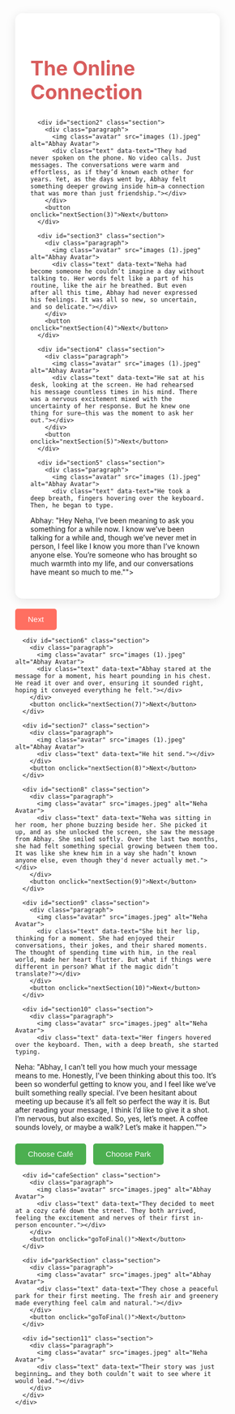 <!DOCTYPE html>
<html lang="en">
<head>
  <meta charset="UTF-8" />
  <meta name="viewport" content="width=device-width, initial-scale=1.0"/>
  <title>The Online Connection</title>
  <style>
    * {
      margin: 0;
      padding: 0;
      box-sizing: border-box;
    }

    body {
      font-family: 'Arial', sans-serif;
      background: linear-gradient(to bottom, #f8d7e1, #f1e3e0);
      color: #333;
      display: flex;
      justify-content: center;
      align-items: center;
      min-height: 100vh;
      padding: 20px;
      text-align: center;
    }

    .container {
      width: 100%;
      max-width: 800px;
      background-color: rgba(255, 255, 255, 0.9);
      border-radius: 15px;
      box-shadow: 0 4px 20px rgba(0, 0, 0, 0.1);
      padding: 30px;
    }

    h1 {
      font-size: 2.8em;
      color: #d85d5d;
      margin-bottom: 30px;
    }

    .section {
      display: none;
      font-size: 1.1em;
      line-height: 1.6;
      text-align: left;
    }

    .paragraph {
      margin: 10px 0;
      display: flex;
      align-items: flex-start;
    }

    .avatar {
      flex-shrink: 0;
      width: 50px;
      height: 50px;
      border-radius: 50%;
      margin-right: 10px;
    }

    .text {
      flex-grow: 1;
    }

    strong {
      color: #d85d5d;
    }

    button {
      background-color: #ff6f61;
      color: #fff;
      border: none;
      padding: 12px 25px;
      font-size: 1.1em;
      cursor: pointer;
      border-radius: 5px;
      margin-top: 20px;
      transition: background-color 0.3s;
    }

    button:hover {
      background-color: #e64a3f;
    }

    .choice-button {
      background-color: #4CAF50;
      padding: 12px 25px;
      font-size: 1.1em;
      border-radius: 5px;
      cursor: pointer;
      margin: 10px 10px 0 0;
    }

    @media (max-width: 600px) {
      h1 {
        font-size: 2em;
      }

      button {
        padding: 10px 20px;
        font-size: 1em;
      }

      .paragraph {
        flex-direction: column;
        align-items: center;
      }

      .text {
        text-align: center;
      }
    }
  </style>
</head>
<body>
  <div class="container">
    <h1>The Online Connection</h1>
    <div class="story">
      <!-- Sections -->
      <div id="section1" class="section">
        <div class="paragraph">
          <img class="avatar" src="images (1).jpeg" alt="Abhay Avatar">
          <div class="text" data-text="Abhay and Neha had never met in person. They were two strangers who, by a twist of fate, found each other on a social media platform. Their first conversation had been casual, just a simple &quot;Hi&quot; in a group chat that quickly turned into daily exchanges. Over the course of two months, their bond grew."></div>
        </div>
        <button onclick="nextSection(2)">Next</button>
      </div>

      <div id="section2" class="section">
        <div class="paragraph">
          <img class="avatar" src="images (1).jpeg" alt="Abhay Avatar">
          <div class="text" data-text="They had never spoken on the phone. No video calls. Just messages. The conversations were warm and effortless, as if they’d known each other for years. Yet, as the days went by, Abhay felt something deeper growing inside him—a connection that was more than just friendship."></div>
        </div>
        <button onclick="nextSection(3)">Next</button>
      </div>

      <div id="section3" class="section">
        <div class="paragraph">
          <img class="avatar" src="images (1).jpeg" alt="Abhay Avatar">
          <div class="text" data-text="Neha had become someone he couldn’t imagine a day without talking to. Her words felt like a part of his routine, like the air he breathed. But even after all this time, Abhay had never expressed his feelings. It was all so new, so uncertain, and so delicate."></div>
        </div>
        <button onclick="nextSection(4)">Next</button>
      </div>

      <div id="section4" class="section">
        <div class="paragraph">
          <img class="avatar" src="images (1).jpeg" alt="Abhay Avatar">
          <div class="text" data-text="He sat at his desk, looking at the screen. He had rehearsed his message countless times in his mind. There was a nervous excitement mixed with the uncertainty of her response. But he knew one thing for sure—this was the moment to ask her out."></div>
        </div>
        <button onclick="nextSection(5)">Next</button>
      </div>

      <div id="section5" class="section">
        <div class="paragraph">
          <img class="avatar" src="images (1).jpeg" alt="Abhay Avatar">
          <div class="text" data-text="He took a deep breath, fingers hovering over the keyboard. Then, he began to type.

Abhay: &quot;Hey Neha, I’ve been meaning to ask you something for a while now. I know we’ve been talking for a while and, though we’ve never met in person, I feel like I know you more than I’ve known anyone else. You’re someone who has brought so much warmth into my life, and our conversations have meant so much to me.&quot;"></div>
        </div>
        <button onclick="nextSection(6)">Next</button>
      </div>

      <div id="section6" class="section">
        <div class="paragraph">
          <img class="avatar" src="images (1).jpeg" alt="Abhay Avatar">
          <div class="text" data-text="Abhay stared at the message for a moment, his heart pounding in his chest. He read it over and over, ensuring it sounded right, hoping it conveyed everything he felt."></div>
        </div>
        <button onclick="nextSection(7)">Next</button>
      </div>

      <div id="section7" class="section">
        <div class="paragraph">
          <img class="avatar" src="images (1).jpeg" alt="Abhay Avatar">
          <div class="text" data-text="He hit send."></div>
        </div>
        <button onclick="nextSection(8)">Next</button>
      </div>

      <div id="section8" class="section">
        <div class="paragraph">
          <img class="avatar" src="images.jpeg" alt="Neha Avatar">
          <div class="text" data-text="Neha was sitting in her room, her phone buzzing beside her. She picked it up, and as she unlocked the screen, she saw the message from Abhay. She smiled softly. Over the last two months, she had felt something special growing between them too. It was like she knew him in a way she hadn’t known anyone else, even though they'd never actually met."></div>
        </div>
        <button onclick="nextSection(9)">Next</button>
      </div>

      <div id="section9" class="section">
        <div class="paragraph">
          <img class="avatar" src="images.jpeg" alt="Neha Avatar">
          <div class="text" data-text="She bit her lip, thinking for a moment. She had enjoyed their conversations, their jokes, and their shared moments. The thought of spending time with him, in the real world, made her heart flutter. But what if things were different in person? What if the magic didn’t translate?"></div>
        </div>
        <button onclick="nextSection(10)">Next</button>
      </div>

      <div id="section10" class="section">
        <div class="paragraph">
          <img class="avatar" src="images.jpeg" alt="Neha Avatar">
          <div class="text" data-text="Her fingers hovered over the keyboard. Then, with a deep breath, she started typing.

Neha: &quot;Abhay, I can’t tell you how much your message means to me. Honestly, I’ve been thinking about this too. It’s been so wonderful getting to know you, and I feel like we’ve built something really special. I’ve been hesitant about meeting up because it’s all felt so perfect the way it is. But after reading your message, I think I’d like to give it a shot. I’m nervous, but also excited. So, yes, let’s meet. A coffee sounds lovely, or maybe a walk? Let’s make it happen.&quot;"></div>
        </div>
        <div id="choices">
          <button class="choice-button" onclick="meetChoice('cafe')">Choose Café</button>
          <button class="choice-button" onclick="meetChoice('park')">Choose Park</button>
        </div>
      </div>

      <div id="cafeSection" class="section">
        <div class="paragraph">
          <img class="avatar" src="images.jpeg" alt="Abhay Avatar">
          <div class="text" data-text="They decided to meet at a cozy café down the street. They both arrived, feeling the excitement and nerves of their first in-person encounter."></div>
        </div>
        <button onclick="goToFinal()">Next</button>
      </div>

      <div id="parkSection" class="section">
        <div class="paragraph">
          <img class="avatar" src="images.jpeg" alt="Abhay Avatar">
          <div class="text" data-text="They chose a peaceful park for their first meeting. The fresh air and greenery made everything feel calm and natural."></div>
        </div>
        <button onclick="goToFinal()">Next</button>
      </div>

      <div id="section11" class="section">
        <div class="paragraph">
          <img class="avatar" src="images.jpeg" alt="Neha Avatar">
          <div class="text" data-text="Their story was just beginning… and they both couldn’t wait to see where it would lead."></div>
        </div>
      </div>
    </div>
  </div>

  <script>
    let currentSection = 1;
    let typingSpeed = 30;

    function typeText(textElement, fullText, index = 0, callback) {
      if (index < fullText.length) {
        textElement.innerHTML += fullText.charAt(index);
        setTimeout(() => typeText(textElement, fullText, index + 1, callback), typingSpeed);
      } else {
        if (callback) callback();
      }
    }

    function displaySection(id) {
      const section = document.getElementById(id);
      section.style.display = "block";

      const textElements = section.querySelectorAll(".text");
      let i = 0;

      function processNextText() {
        if (i >= textElements.length) return;
        const el = textElements[i];
        const content = el.getAttribute("data-text");
        typeText(el, content, 0, () => {
          i++;
          processNextText();
        });
      }

      processNextText();
    }

    function nextSection(nextId) {
      document.getElementById(`section${currentSection}`).style.display = "none";
      currentSection = nextId;
      displaySection(`section${nextId}`);
    }

    function meetChoice(choice) {
      document.getElementById("section10").style.display = "none";
      document.getElementById("choices").style.display = "none";

      if (choice === "cafe") {
        displaySection("cafeSection");
      } else {
        displaySection("parkSection");
      }

      currentSection = 11;
    }

    function goToFinal() {
      document.getElementById("cafeSection").style.display = "none";
      document.getElementById("parkSection").style.display = "none";
      displaySection("section11");
    }

    window.onload = () => {
      displaySection("section1");
    };
  </script>
</body>
</html>
